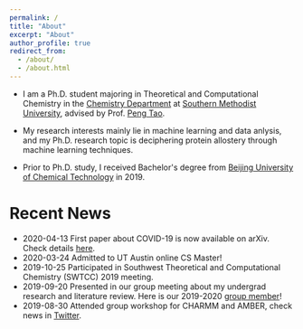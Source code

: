 ```yaml
---
permalink: /
title: "About"
excerpt: "About"
author_profile: true
redirect_from: 
  - /about/
  - /about.html
---
```


* I am a Ph.D. student majoring in Theoretical and Computational Chemistry in the [Chemistry Department](https://www.smu.edu/chemistry) at [Southern Methodist University](https://www.smu.edu), advised by Prof. [Peng Tao](http://faculty.smu.edu/ptao/). 

* My research interests mainly lie in machine learning and data anlysis, and my Ph.D. research topic is deciphering protein allostery through machine learning techniques.

* Prior to Ph.D. study, I received Bachelor's degree from [Beijing University of Chemical Technology](http://english.buct.edu.cn) in 2019.


# Recent News
* 2020-04-13 First paper about COVID-19 is now available on arXiv. Check details [here](https://arxiv.org/abs/2004.05256). 
* 2020-03-24 Admitted to UT Austin online CS Master!
* 2019-10-25 Participated in Southwest Theoretical and Computational Chemistry (SWTCC) 2019 meeting. 
* 2019-09-20 Presented in our group meeting about my undergrad research and literature review. Here is our 2019-2020 [group member](https://www.facebook.com/424893014296789/photos/pb.424893014296789.-2207520000.1569378986./2359913207461417/?type=3&theater)! 
* 2019-08-30 Attended group workshop for CHARMM and AMBER, check news in [Twitter](https://twitter.com/TaoGroupSMU/status/1171945478788980737).
